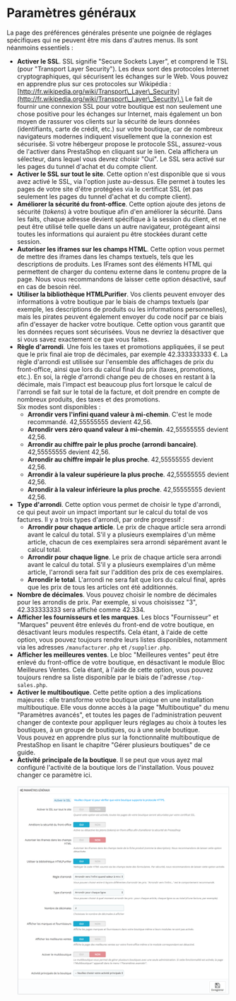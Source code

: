 # Paramètres généraux

La page des préférences générales présente une poignée de réglages spécifiques qui ne peuvent être mis dans d'autres menus. Ils sont néanmoins essentiels :

* **Activer le SSL**. SSL signifie "Secure Sockets Layer", et comprend le TSL (pour "Transport Layer Security"). Les deux sont des protocoles Internet cryptographiques, qui sécurisent les échanges sur le Web. Vous pouvez en apprendre plus sur ces protocoles sur Wikipédia : [http://fr.wikipedia.org/wiki/Transport\_Layer\_Security](http://fr.wikipedia.org/wiki/Transport\_Layer\_Security).\
  Le fait de fournir une connexion SSL pour votre boutique est non seulement une chose positive pour les échanges sur Internet, mais également un bon moyen de rassurer vos clients sur la sécurité de leurs données (identifiants, carte de crédit, etc.) sur votre boutique, car de nombreux navigateurs modernes indiquent visuellement que la connexion est sécurisée. Si votre hébergeur propose le protocole SSL, assurez-vous de l'activer dans PrestaShop en cliquant sur le lien. Cela affichera un sélecteur, dans lequel vous devrez choisir "Oui". Le SSL sera activé sur les pages du tunnel d'achat et du compte client.
* **Activer le SSL sur tout le site**. Cette option n'est disponible que si vous avez activé le SSL, via l'option juste au-dessus. Elle permet à toutes les pages de votre site d'être protégées via le certificat SSL (et pas seulement les pages du tunnel d'achat et du compte client).
* **Améliorer la sécurité du front-office**. Cette option ajoute des jetons de sécurité (_tokens_) à votre boutique afin d'en améliorer la sécurité. Dans les faits, chaque adresse devient spécifique à la session du client, et ne peut être utilisé telle quelle dans un autre navigateur, protégeant ainsi toutes les informations qui auraient pu être stockées durant cette session.
* **Autoriser les iframes sur les champs HTML**. Cette option vous permet de mettre des iframes dans les champs textuels, tels que les descriptions de produits. Les IFrames sont des éléments HTML qui permettent de charger du contenu externe dans le contenu propre de la page. Nous vous recommandons de laisser cette option désactivé, sauf en cas de besoin réel.
* **Utiliser la bibliothèque HTMLPurifier**. Vos clients peuvent envoyer des informations à votre boutique par le biais de champs textuels (par exemple, les descriptions de produits ou les informations personnelles), mais les pirates peuvent également envoyer du code nocif par ce biais afin d'essayer de hacker votre boutique. Cette option vous garantit que les données reçues sont sécurisées. Vous ne devriez la désactiver que si vous savez exactement ce que vous faites.
* **Règle d'arrondi**. Une fois les taxes et promotions appliquées, il se peut que le prix final aie trop de décimales, par exemple 42.333333333 €. La règle d'arrondi est utilisée sur l'ensemble des affichages de prix du front-office, ainsi que lors du calcul final du prix (taxes, promotions, etc.). En soi, la règle d'arrondi change peu de choses en restant à la décimale, mais l'impact est beaucoup plus fort lorsque le calcul de l'arrondi se fait sur le total de la facture, et doit prendre en compte de nombreux produits, des taxes et des promotions.\
  Six modes sont disponibles :
  * **Arrondir vers l'infini quand valeur à mi-chemin**. C'est le mode recommandé. 42,55555555 devient 42,56.
  * **Arrondir vers zéro quand valeur à mi-chemin**. 42,55555555 devient 42,56.
  * **Arrondir au chiffre pair le plus proche (arrondi bancaire)**. 42,55555555 devient 42,56.
  * **Arrondir au chiffre impair le plus proche**. 42,55555555 devient 42,56.
  * **Arrondir à la valeur supérieure la plus proche**. 42,55555555 devient 42,56.
  * **Arrondir à la valeur inférieure la plus proche**. 42,55555555 devient 42,56.
* **Type d'arrondi**. Cette option vous permet de choisir le type d'arrondi, ce qui peut avoir un impact important sur le calcul du total de vos factures. Il y a trois types d'arrondi, par ordre progressif :
  * **Arrondir pour chaque article**. Le prix de chaque article sera arrondi avant le calcul du total. S'il y a plusieurs exemplaires d'un même article, chacun de ces exemplaires sera arrondi séparément avant le calcul total.
  * **Arrondir pour chaque ligne**. Le prix de chaque article sera arrondi avant le calcul du total. S'il y a plusieurs exemplaires d'un même article, l'arrondi sera fait sur l'addition des prix de ces exemplaires.
  * **Arrondir le total**. L'arrondi ne sera fait que lors du calcul final, après que les prix de tous les articles ont été additionnés.
* **Nombre de décimales**. Vous pouvez choisir le nombre de décimales pour les arrondis de prix. Par exemple, si vous choisissez "3", 42.333333333 sera affiché comme 42.334.
* **Afficher les fournisseurs et les marques**. Les blocs "Fournisseur" et "Marques" peuvent être enlevés du front-end de votre boutique, en désactivant leurs modules respectifs. Cela étant, à l'aide de cette option, vous pouvez toujours rendre leurs listes disponibles, notamment via les adresses `/manufacturer.php` et `/supplier.php`.
* **Afficher les meilleures ventes**. Le bloc "Meilleures ventes" peut être enlevé du front-office de votre boutique, en désactivant le module Bloc Meilleures Ventes. Cela étant, à l'aide de cette option, vous pouvez toujours rendre sa liste disponible par le biais de l'adresse `/top-sales.php`.
* **Activer le multiboutique**. Cette petite option a des implications majeures : elle transforme votre boutique unique en une installation multiboutique. Elle vous donne accès à la page "Multiboutique" du menu "Paramètres avancés", et toutes les pages de l'administration peuvent changer de contexte pour appliquer leurs réglages au choix à toutes les boutiques, à un groupe de boutiques, ou à une seule boutique.\
  Vous pouvez en apprendre plus sur la fonctionnalité multiboutique de PrestaShop en lisant le chapitre "Gérer plusieurs boutiques" de ce guide.
* **Activité principale de la boutique**. Il se peut que vous ayez mal configuré l'activité de la boutique lors de l'installation. Vous pouvez changer ce paramètre ici.\
  \
  ![](../../../../.gitbook/assets/52298368.png)

